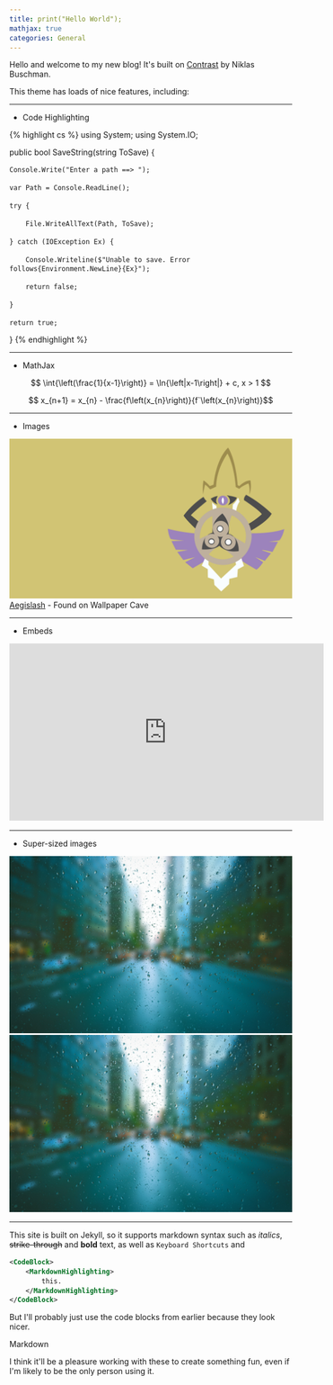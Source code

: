 ```yaml
---
title: print("Hello World");
mathjax: true
categories: General
---
```


Hello and welcome to my new blog!
It's built on [Contrast](https://niklasbuschmann.github.io/contrast) by Niklas Buschman.

This theme has loads of nice features, including:

-----

* Code Highlighting

{% highlight cs %} 
using System;
using System.IO;

public bool SaveString(string ToSave) {

    Console.Write("Enter a path ==> ");
    
    var Path = Console.ReadLine();
    
    try {
    
        File.WriteAllText(Path, ToSave);
        
    } catch (IOException Ex) {
    
        Console.Writeline($"Unable to save. Error follows{Environment.NewLine}{Ex}");
        
        return false;
        
    }
    
    return true;
    
}
{% endhighlight %}

-----

* MathJax

$$ \int{\left(\frac{1}{x-1}\right)} = \ln{\left|x-1\right|} + c, x > 1 $$  

$$ x_{n+1} = x_{n} - \frac{f\left(x_{n}\right)}{f`\left(x_{n}\right)}$$  

-----

* Images

![Image1](/assets/images/aegislash_shield.png)
[Aegislash](https://wallpapercave.com/aegislash-wallpapers) - Found on Wallpaper Cave

-----

* Embeds

<div class="embed">
<iframe width="560" height="315" src="https://www.youtube.com/embed/kYJx5xt2cB0" frameborder="0" allow="accelerometer;
autoplay; encrypted-media; gyroscope; picture-in-picture" allowfullscreen></iframe>
</div>

-----

* Super-sized images

<a class="large" href="/assets/images/raindrops.jpeg">![Raindrops](/assets/images/raindrops.jpeg)</a>
![Raindrops](/assets/images/raindrops.jpeg)

-----

This site is built on Jekyll, so it supports markdown syntax such as *italics*, ~~strike\-through~~ and **bold** text,
as well as `Keyboard Shortcuts` and

```xml
<CodeBlock> 
    <MarkdownHighlighting>
        this.
    </MarkdownHighlighting>
</CodeBlock>
``` 

But I'll probably just use the code blocks from earlier because they look nicer.

Markdown

I think it'll be a pleasure working with these to create something fun, even if I'm likely to be the only person using
it.